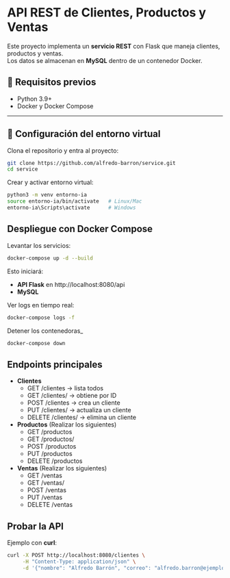 # API REST de Clientes, Productos y Ventas

Este proyecto implementa un **servicio REST** con Flask que maneja clientes, productos y ventas.  
Los datos se almacenan en **MySQL** dentro de un contenedor Docker.  

## 🚀 Requisitos previos

- Python 3.9+  
- Docker y Docker Compose  

---

## 🔧 Configuración del entorno virtual

Clona el repositorio y entra al proyecto:

```bash
git clone https://github.com/alfredo-barron/service.git
cd service
```

Crear y activar entorno virtual:

```bash
python3 -m venv entorno-ia
source entorno-ia/bin/activate   # Linux/Mac
entorno-ia\Scripts\activate      # Windows
```

## Despliegue con Docker Compose

Levantar los servicios:

```bash
docker-compose up -d --build
```

Esto iniciará:

- **API Flask** en http://localhost:8080/api 
- **MySQL**

Ver logs en tiempo real:

```bash
docker-compose logs -f
```

Detener los contenedoras_

```bash
docker-compose down
```

## Endpoints principales
- **Clientes**
    - GET /clientes &rarr; lista todos
    - GET /clientes/<id> &rarr; obtiene por ID
    - POST /clientes &rarr; crea un cliente
    - PUT /clientes/<id> &rarr; actualiza un cliente
    - DELETE /clientes/<id> &rarr; elimina un cliente
- **Productos** (Realizar los siguientes)
    - GET /productos
    - GET /productos/<id>
    - POST /productos
    - PUT /productos
    - DELETE /productos
- **Ventas** (Realizar los siguientes)
    - GET /ventas
    - GET /ventas/<id>
    - POST /ventas
    - PUT /ventas
    - DELETE /ventas

## Probar la API

Ejemplo con **curl**:

```bash
curl -X POST http://localhost:8080/clientes \
     -H "Content-Type: application/json" \
     -d '{"nombre": "Alfredo Barrón", "correo": "alfredo.barron@ejemplo.com"}'
```